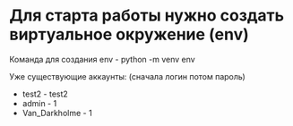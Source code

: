 # Для старта работы нужно создать виртуальное окружение (env)
Команда для создания env - python -m venv env

Уже существующие аккаунты:
(сначала логин потом пароль)
* test2 - test2
* admin - 1
* Van_Darkholme - 1
